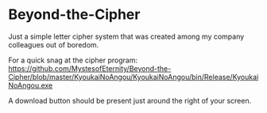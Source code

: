 # Beyond-the-Cipher
Just a simple letter cipher system that was created among my company colleagues out of boredom.

For a quick snag at the cipher program:
https://github.com/MystesofEternity/Beyond-the-Cipher/blob/master/KyoukaiNoAngou/KyoukaiNoAngou/bin/Release/KyoukaiNoAngou.exe

A download button should be present just around the right of your screen.
